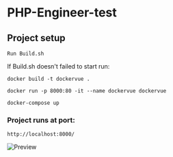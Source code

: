 # PHP-Engineer-test

## Project setup
```
Run Build.sh
```
If Build.sh doesn't failed to start run:
```
docker build -t dockervue .
```

```
docker run -p 8000:80 -it --name dockervue dockervue
```

```
docker-compose up
```

### Project runs at port:
```
http://localhost:8000/
```

![Preview](https://imgur.com/6AdNQtn)

